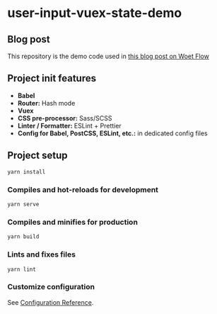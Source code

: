 # user-input-vuex-state-demo

## Blog post
This repository is the demo code used in [this blog post on Woet Flow](https://woetflow.com/posts/using-v-model-to-bind-user-input-to-state-in-the-vuex-store)

## Project init features
* **Babel**
* **Router:** Hash mode
* **Vuex**
* **CSS pre-processor:** Sass/SCSS
* **Linter / Formatter:** ESLint + Prettier
* **Config for Babel, PostCSS, ESLint, etc.:** in dedicated config files

## Project setup
```
yarn install
```

### Compiles and hot-reloads for development
```
yarn serve
```

### Compiles and minifies for production
```
yarn build
```

### Lints and fixes files
```
yarn lint
```

### Customize configuration
See [Configuration Reference](https://cli.vuejs.org/config/).
